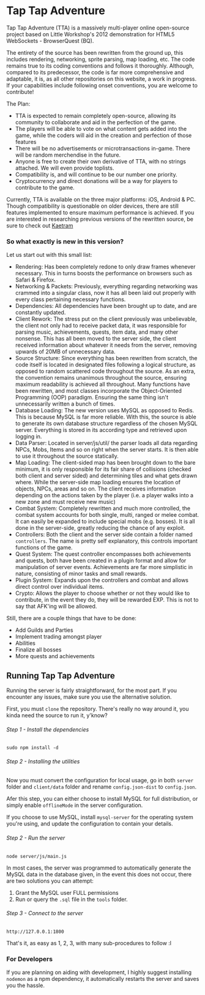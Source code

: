 # Tap Tap Adventure

Tap Tap Adventure (TTA) is a massively multi-player online open-source project based on Little Workshop's 2012 demonstration for HTML5 WebSockets - BrowserQuest (BQ).

The entirety of the source has been rewritten from the ground up, this includes rendering, networking, sprite parsing, map loading, etc. The code remains true to its coding conventions and follows it thoroughly. Although, compared to its predecessor, the code is far more comprehensive and adaptable, it is, as all other repositories on this website, a work in progress. If your capabilities include following onset conventions, you are welcome to contribute!

The Plan:

- TTA is expected to remain completely open-source, allowing its community to collaborate and aid in the perfection of the game.
- The players will be able to vote on what content gets added into the game, while the coders will aid in the creation and perfection of those features
- There will be no advertisements or microtransactions in-game. There will be random merchendise in the future.
- Anyone is free to create their own derivative of TTA, with no strings attached. We will even provide toplists.
- Compatibility is, and will continue to be our number one priority.
- Cryptocurrency and direct donations will be a way for players to contribute to the game.

Currently, TTA is available on the three major platforms: iOS, Android & PC. Though compatibility is questionable on older devices, there are still features implemented to ensure maximum performance is achieved.
If you are interested in researching previous versions of the rewritten source, be sure to check out [Kaetram](https://github.com/udeva/Kaetram)

### So what exactly is new in this version?

Let us start out with this small list:

- Rendering: Has been completely redone to only draw frames whenever necessary. This in turns boosts the performance on browsers such as Safari & Firefox.
- Networking & Packets: Previously, everything regarding networking was crammed into a singular class, now it has all been laid out properly with every class pertaining necessary functions.
- Dependencies: All dependencies have been brought up to date, and are constantly updated.
- Client Rework: The stress put on the client previously was unbelievable, the client not only had to receive packet data, it was responsible for parsing music, achievements, quests, item data, and many other nonsense. This has all been moved to the server side, the client received information about whatever it needs from the server, removing upwards of 20MB of unnecessary data.
- Source Structure: Since everything has been rewritten from scratch, the code itself is located in designated files following a logical structure, as opposed to random scattered code throughout the source. As an extra, the convention remains unanimous throughout the source, ensuring maximum readability is achieved all throughout. Many functions have been rewritten, and most classes incorporate the Object-Oriented Programming (OOP) paradigm. Ensuring the same thing isn't unnecessarily written a bunch of times.
- Database Loading: The new version uses MySQL as opposed to Redis. This is because MySQL is far more reliable. With this, the source is able to generate its own database structure regardless of the chosen MySQL server. Everything is stored in its according type and retrieved upon logging in.
- Data Parser: Located in server/js/util/ the parser loads all data regarding NPCs, Mobs, Items and so on right when the server starts. It is then able to use it throughout the source statically.
- Map Loading: The client-sided map has been brought down to the bare minimum, it is only responsible for its fair share of collisions (checked both client and server sided) and determining tiles and what gets drawn where. While the server-side map loading ensures the location of objects, NPCs, areas and so on. The client receives information depending on the actions taken by the player (i.e. a player walks into a new zone and must receive new music)
- Combat System: Completely rewritten and much more controlled, the combat system accounts for both single, multi, ranged or melee combat. It can easily be expanded to include special mobs (e.g. bosses). It is all done in the server-side, greatly reducing the chance of any exploit.
- Controllers: Both the client and the server side contain a folder named `controllers`. The name is pretty self explanatory, this controls important functions of the game.
- Quest System: The quest controller encompasses both achievements and quests, both have been created in a plugin format and allow for manipulation of server events. Achievements are far more simplistic in nature, consisting of minor tasks and small rewards.
- Plugin System: Expands upon the controllers and combat and allows direct control over individual items.
- Crypto: Allows the player to choose whether or not they would like to contribute, in the event they do, they will be rewarded EXP. This is not to say that AFK'ing will be allowed.



Still, there are a couple things that have to be done:

- Add Guilds and Parties
- Implement trading amongst player
- Abilities
- Finalize all bosses
- More quests and achievements


## Running Tap Tap Adventure

Running the server is fairly straightforward, for the most part. If you encounter any issues, make sure you use the alternative solution.

First, you must `clone` the repository. There's really no way around it, you kinda need the source to run it, y'know?

###### Step 1 - Install the dependencies

`sudo npm install -d`


###### Step 2 - Installing the utilities

Now you must convert the configuration for local usage, go in both `server` folder and `client/data` folder and rename `config.json-dist` to `config.json`.

Afer this step, you can either choose to install MySQL for full distribution, or simply enable `offlineMode` in the server configuration.

If you choose to use MySQL, install `mysql-server` for the operating system you're using, and update the configuration to contain your details.


###### Step 2 - Run the server

`node server/js/main.js`

In most cases, the server was programmed to automatically generate the MySQL data in the database given, in the event this does not occur, there are two solutions you can attempt:

1) Grant the MySQL user FULL permissions
2) Run or query the `.sql` file in the `tools` folder.

###### Step 3 - Connect to the server

`http://127.0.0.1:1800`


That's it, as easy as 1, 2, 3, with many sub-procedures to follow :l

### For Developers

If you are planning on aiding with development, I highly suggest installing `nodemon` as a npm dependency, it automatically restarts the server and saves you the hassle.
